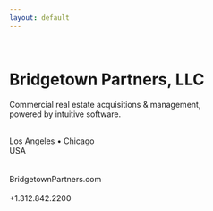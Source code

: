 ```yaml
---
layout: default
---
```

&nbsp;<br/>

Bridgetown Partners, LLC
===

<!--
 real estate: acquisitions, asset management, and software development.
-->
<p>
Commercial real estate acquisitions & management,<br/>
powered by intuitive software.<br/>
&nbsp;<br/>
</p>

<p>
Los Angeles &#8226; Chicago<br/>
USA<br/>
&nbsp;<br/>
&nbsp;<br/>
BridgetownPartners.com<br/>
&nbsp;<br/>
+1.312.842.2200<br/>
&nbsp;<br/>
</p>

